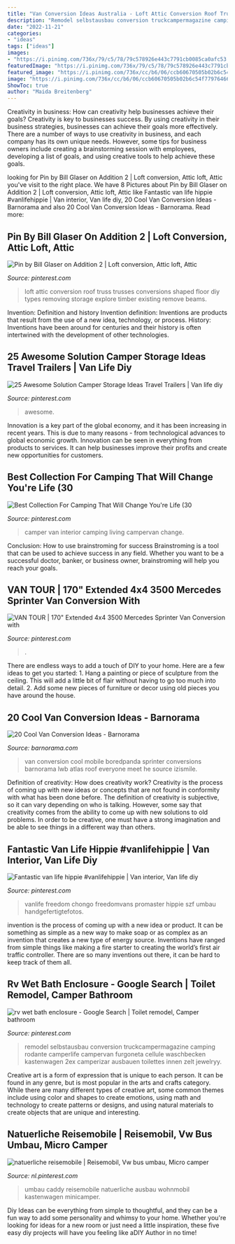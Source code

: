 ```yaml
---
title: "Van Conversion Ideas Australia - Loft Attic Conversion Roof Truss Trusses Conversions Shaped Floor Diy Types Removing Storage Explore Timber Existing Remove Beams"
description: "Remodel selbstausbau conversion truckcampermagazine camping rodante camperlife campervan furgoneta cellule waschbecken kastenwagen 2ex camperizar ausbauen toilettes innen zelt jewelryy"
date: "2022-11-21"
categories:
- "ideas"
tags: ["ideas"]
images:
- "https://i.pinimg.com/736x/79/c5/78/79c578926e443c7791cb0085ca0afc53.jpg"
featuredImage: "https://i.pinimg.com/736x/79/c5/78/79c578926e443c7791cb0085ca0afc53.jpg"
featured_image: "https://i.pinimg.com/736x/cc/b6/06/ccb60670505b02b6c54f779764667781.jpg"
image: "https://i.pinimg.com/736x/cc/b6/06/ccb60670505b02b6c54f779764667781.jpg"
ShowToc: true
author: "Maida Breitenberg"
---
```



Creativity in business: How can creativity help businesses achieve their goals?
Creativity is key to businesses success. By using creativity in their business strategies, businesses can achieve their goals more effectively. There are a number of ways to use creativity in business, and each company has its own unique needs. However, some tips for business owners include creating a brainstorming session with employees, developing a list of goals, and using creative tools to help achieve these goals.

	

		
looking for Pin by Bill Glaser on Addition 2 | Loft conversion, Attic loft, Attic you've visit to the right place. We have 8 Pictures about Pin by Bill Glaser on Addition 2 | Loft conversion, Attic loft, Attic like Fantastic van life hippie #vanlifehippie | Van interior, Van life diy, 20 Cool Van Conversion Ideas - Barnorama and also 20 Cool Van Conversion Ideas - Barnorama. Read more:
		
    
## Pin By Bill Glaser On Addition 2 | Loft Conversion, Attic Loft, Attic

<img loading=lazy src="https://i.pinimg.com/736x/2b/50/08/2b50081553932dd54b885d8a0e9838b6.jpg" onerror="this.onerror=null;this.src='https://tse4.mm.bing.net/th?id=OIP._PRt04vwqf0t_HfJ-5Zw0QHaK_&amp;pid=15.1';" alt="Pin by Bill Glaser on Addition 2 | Loft conversion, Attic loft, Attic">

_Source: pinterest.com_

>loft attic conversion roof truss trusses conversions shaped floor diy types removing storage explore timber existing remove beams. 

	

Invention: Definition and history
Invention definition: Inventions are products that result from the use of a new idea, technology, or process. History: Inventions have been around for centuries and their history is often intertwined with the development of other technologies.

    
## 25 Awesome Solution Camper Storage Ideas Travel Trailers | Van Life Diy

<img loading=lazy src="https://i.pinimg.com/736x/cc/b6/06/ccb60670505b02b6c54f779764667781.jpg" onerror="this.onerror=null;this.src='https://tse4.mm.bing.net/th?id=OIP.It8_LNVzsz1cUUDi-vcd-wHaJ2&amp;pid=15.1';" alt="25 Awesome Solution Camper Storage Ideas Travel Trailers | Van life diy">

_Source: pinterest.com_

>awesome. 

	

Innovation is a key part of the global economy, and it has been increasing in recent years. This is due to many reasons - from technological advances to global economic growth. Innovation can be seen in everything from products to services. It can help businesses improve their profits and create new opportunities for customers.

    
## Best Collection For Camping That Will Change You&#039;re Life (30

<img loading=lazy src="https://i.pinimg.com/736x/0d/7f/6d/0d7f6dffbeef57730e3a79dd2443acd5.jpg" onerror="this.onerror=null;this.src='https://tse1.mm.bing.net/th?id=OIP.ORKKK_CxW_kdklggOEybqAHaHa&amp;pid=15.1';" alt="Best Collection For Camping That Will Change You&#039;re Life (30">

_Source: pinterest.com_

>camper van interior camping living campervan change. 

	

Conclusion: How to use brainstroming for success
Brainstroming is a tool that can be used to achieve success in any field. Whether you want to be a successful doctor, banker, or business owner, brainstroming will help you reach your goals.

    
## VAN TOUR | 170&quot; Extended 4x4 3500 Mercedes Sprinter Van Conversion With

<img loading=lazy src="https://i.pinimg.com/736x/21/8e/31/218e313745bf10280b27b6edf68ed3e7.jpg" onerror="this.onerror=null;this.src='https://tse3.mm.bing.net/th?id=OIP.hf83kqifv1Q6ojYCHpSk9QHaJ4&amp;pid=15.1';" alt="VAN TOUR | 170&quot; Extended 4x4 3500 Mercedes Sprinter Van Conversion with">

_Source: pinterest.com_

>. 

	

There are endless ways to add a touch of DIY to your home. Here are a few ideas to get you started: 1. Hang a painting or piece of sculpture from the ceiling. This will add a little bit of flair without having to go too much into detail. 2. Add some new pieces of furniture or decor using old pieces you have around the house.
    
## 20 Cool Van Conversion Ideas - Barnorama

<img loading=lazy src="https://www.barnorama.com/wp-content/uploads/2019/04/van_conversion_ideas_15.jpg" onerror="this.onerror=null;this.src='https://tse4.mm.bing.net/th?id=OIP.Wcmq15phJbhEWPmRGMSC_wHaNg&amp;pid=15.1';" alt="20 Cool Van Conversion Ideas - Barnorama">

_Source: barnorama.com_

>van conversion cool mobile boredpanda sprinter conversions barnorama lwb atlas roof everyone meet he source izismile. 

	

Definition of creativity: How does creativity work?
Creativity is the process of coming up with new ideas or concepts that are not found in conformity with what has been done before. The definition of creativity is subjective, so it can vary depending on who is talking. However, some say that creativity comes from the ability to come up with new solutions to old problems. In order to be creative, one must have a strong imagination and be able to see things in a different way than others.

    
## Fantastic Van Life Hippie #vanlifehippie | Van Interior, Van Life Diy

<img loading=lazy src="https://i.pinimg.com/736x/2a/16/a6/2a16a61bfca0b1233021991c5c37620f.jpg" onerror="this.onerror=null;this.src='https://tse1.mm.bing.net/th?id=OIP.wSyLAYqxAHfBeKmoWBS18AHaLH&amp;pid=15.1';" alt="Fantastic van life hippie #vanlifehippie | Van interior, Van life diy">

_Source: pinterest.com_

>vanlife freedom chongo freedomvans promaster hippie szf umbau handgefertigtefotos. 

	

invention is the process of coming up with a new idea or product. It can be something as simple as a new way to make soap or as complex as an invention that creates a new type of energy source. Inventions have ranged from simple things like making a fire starter to creating the world’s first air traffic controller. There are so many inventions out there, it can be hard to keep track of them all.

    
## Rv Wet Bath Enclosure - Google Search | Toilet Remodel, Camper Bathroom

<img loading=lazy src="https://i.pinimg.com/736x/c9/e5/58/c9e5583ba82e192e9b55d317f4f3e0ba.jpg" onerror="this.onerror=null;this.src='https://tse1.mm.bing.net/th?id=OIP.D0YEHbp_lzOtmAjMmdQ8wAHaLF&amp;pid=15.1';" alt="rv wet bath enclosure - Google Search | Toilet remodel, Camper bathroom">

_Source: pinterest.com_

>remodel selbstausbau conversion truckcampermagazine camping rodante camperlife campervan furgoneta cellule waschbecken kastenwagen 2ex camperizar ausbauen toilettes innen zelt jewelryy. 

	

Creative art is a form of expression that is unique to each person. It can be found in any genre, but is most popular in the arts and crafts category. While there are many different types of creative art, some common themes include using color and shapes to create emotions, using math and technology to create patterns or designs, and using natural materials to create objects that are unique and interesting.

    
## Natuerliche Reisemobile | Reisemobil, Vw Bus Umbau, Micro Camper

<img loading=lazy src="https://i.pinimg.com/736x/79/c5/78/79c578926e443c7791cb0085ca0afc53.jpg" onerror="this.onerror=null;this.src='https://tse1.mm.bing.net/th?id=OIP.YFk0FG0n6f2ra1YpLTK8MQHaGo&amp;pid=15.1';" alt="natuerliche reisemobile | Reisemobil, Vw bus umbau, Micro camper">

_Source: nl.pinterest.com_

>umbau caddy reisemobile natuerliche ausbau wohnmobil kastenwagen minicamper. 

	

Diy Ideas can be everything from simple to thoughtful, and they can be a fun way to add some personality and whimsy to your home. Whether you're looking for ideas for a new room or just need a little inspiration, these five easy diy projects will have you feeling like aDIY Author in no time!

